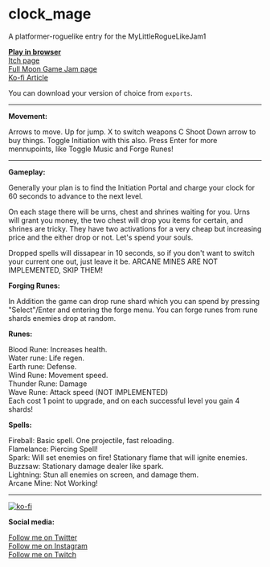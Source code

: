 # clock_mage
A platformer-roguelike entry for the MyLittleRogueLikeJam1


[**Play in browser**](https://achie72.github.io/clock_mage/)  
[Itch page](https://achie.itch.io/clock-mage)    
[Full Moon Game Jam page](https://itch.io/jam/mylittleroguelike1/entries)  
[Ko-fi Article](https://ko-fi.com/post/NdabJam-results-MyLittleRogueLikeJam1-Twitter-S-I3I01Q6AG)  

You can download your version of choice from `exports`.

---  

**Movement:**  

Arrows to move. Up for jump.
X to switch weapons
C Shoot
Down arrow to buy things. Toggle Initiation with this also.
Press Enter for more mennupoints, like Toggle Music and Forge Runes!

---  

**Gameplay:**  

Generally your plan is to find the Initiation Portal and charge your clock for 60 seconds to advance to the next level.

On each stage there will be urns, chest and shrines waiting for you. Urns will grant you money, the two chest will drop you items for certain, and shrines are tricky. They have two activations for a very cheap but increasing price and the either drop or not. Let's spend your souls.

Dropped spells will dissapear in 10 seconds, so if you don't want to switch your current one out, just leave it be. ARCANE MINES ARE NOT IMPLEMENTED, SKIP THEM!

**Forging Runes:**  

In Addition the game can drop rune shard which you can spend by pressing "Select"/Enter and entering the forge menu. You can forge runes from rune shards enemies drop at random.  

**Runes:**  

Blood Rune: Increases health.   
Water rune: Life regen.  
Earth rune: Defense.  
Wind Rune: Movement speed.  
Thunder Rune: Damage  
Wave Rune: Attack speed (NOT IMPLEMENTED)  
Each cost 1 point to upgrade, and on each successful level you gain 4 shards!  

**Spells:**  

Fireball: Basic spell. One projectile, fast reloading.  
Flamelance: Piercing Spell!  
Spark: Will set enemies on fire! Stationary flame that will ignite enemies.  
Buzzsaw: Stationary damage dealer like spark.  
Lightning: Stun all enemies on screen, and damage them.  
Arcane Mine: Not Working!  

---  

[![ko-fi](https://www.ko-fi.com/img/githubbutton_sm.svg)](https://ko-fi.com/L4L81GBPX)

**Social media:**  

[Follow me on Twitter](https://twitter.com/Achie7240)  
[Follow me on Instagram](https://www.instagram.com/justanerdlife/)  
[Follow me on Twitch](https://www.twitch.tv/achie7240)  








